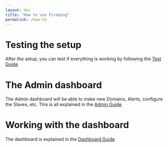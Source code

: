 ```yaml
---
layout: doc
title: "How to use Fireping"
permalink: /how-to
---
```


# Testing the setup
After the setup, you can test if everything is working by following the [Test Guide](/fireping/how-to/test).

# The Admin dashboard
The Admin dashboard will be able to make new Domains, Alerts, configure the Slaves, etc. This is all explained in the [Admin Guide](/fireping/how-to/admin)

# Working with the dashboard
The dashboard is explained in the [Dashboard Guide](/fireping/how-to/dashboard)